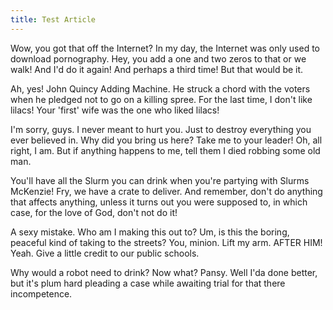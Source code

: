 ```yaml
---
title: Test Article
---
```

Wow, you got that off the Internet? In my day, the Internet was only used to download pornography. Hey, you add a one and two zeros to that or we walk! And I'd do it again! And perhaps a third time! But that would be it.

Ah, yes! John Quincy Adding Machine. He struck a chord with the voters when he pledged not to go on a killing spree. For the last time, I don't like lilacs! Your 'first' wife was the one who liked lilacs!

I'm sorry, guys. I never meant to hurt you. Just to destroy everything you ever believed in. Why did you bring us here? Take me to your leader! Oh, all right, I am. But if anything happens to me, tell them I died robbing some old man.

You'll have all the Slurm you can drink when you're partying with Slurms McKenzie! Fry, we have a crate to deliver. And remember, don't do anything that affects anything, unless it turns out you were supposed to, in which case, for the love of God, don't not do it!

A sexy mistake. Who am I making this out to? Um, is this the boring, peaceful kind of taking to the streets? You, minion. Lift my arm. AFTER HIM! Yeah. Give a little credit to our public schools.

Why would a robot need to drink? Now what? Pansy. Well I'da done better, but it's plum hard pleading a case while awaiting trial for that there incompetence.